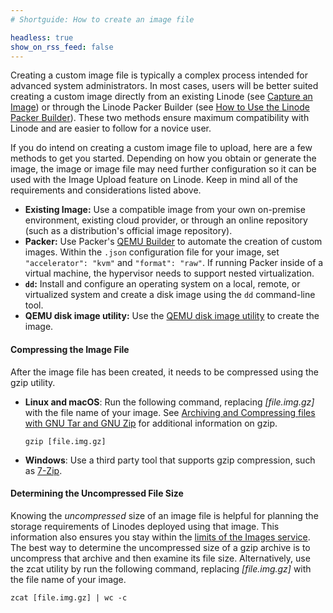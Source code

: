 ```yaml
---
# Shortguide: How to create an image file

headless: true
show_on_rss_feed: false
---
```


Creating a custom image file is typically a complex process intended for advanced system administrators. In most cases, users will be better suited creating a custom image directly from an existing Linode (see [Capture an Image](/docs/products/tools/images/guides/capture-an-image/)) or through the Linode Packer Builder (see [How to Use the Linode Packer Builder](/docs/guides/how-to-use-linode-packer-builder/)). These two methods ensure maximum compatibility with Linode and are easier to follow for a novice user.

If you do intend on creating a custom image file to upload, here are a few methods to get you started. Depending on how you obtain or generate the image, the image or image file may need further configuration so it can be used with the Image Upload feature on Linode. Keep in mind all of the requirements and considerations listed above.

- **Existing Image:** Use a compatible image from your own on-premise environment, existing cloud provider, or through an online repository (such as a distribution's official image repository).
- **Packer:** Use Packer's [QEMU Builder](https://www.packer.io/docs/builders/qemu) to automate the creation of custom images. Within the `.json` configuration file for your image, set `"accelerator": "kvm"` and `"format": "raw"`. If running Packer inside of a virtual machine, the hypervisor needs to support nested virtualization.
- **`dd`:** Install and configure an operating system on a local, remote, or virtualized system and create a disk image using the `dd` command-line tool.
- **QEMU disk image utility:** Use the [QEMU disk image utility](https://qemu-project.gitlab.io/qemu/tools/qemu-img.html) to create the image.

#### Compressing the Image File

After the image file has been created, it needs to be compressed using the gzip utility.

-   **Linux and macOS**: Run the following command, replacing *[file.img.gz]* with the file name of your image. See [Archiving and Compressing files with GNU Tar and GNU Zip](/docs/guides/archiving-and-compressing-files-with-gnu-tar-and-gnu-zip/) for additional information on gzip.

        gzip [file.img.gz]

-   **Windows**: Use a third party tool that supports gzip compression, such as [7-Zip](https://www.7-zip.org/).

#### Determining the Uncompressed File Size

Knowing the *uncompressed* size of an image file is helpful for planning the storage requirements of Linodes deployed using that image. This information also ensures you stay within the [limits of the Images service](/docs/products/tools/images/#limits). The best way to determine the uncompressed size of a gzip archive is to uncompress that archive and then examine its file size. Alternatively, use the zcat utility by run the following command, replacing *[file.img.gz]* with the file name of your image.

    zcat [file.img.gz] | wc -c